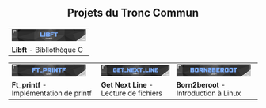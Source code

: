 <h2 align="center">Projets du Tronc Commun</h2>

<div align="center">
  <table>
    <tr>
      <td><a href="https://github.com/MatthieuGillieron/libft"><img src="images/libft.png" alt="Libft" width="150"></a></td>
    </tr>
    <tr>
      <td><strong>Libft</strong> - Bibliothèque C</td>
    </tr>
  </table>
  
  <table>
    <tr>
      <td><a href="https://github.com/MatthieuGillieron/ft_printf"><img src="images/ft_printf.png" alt="Ft_printf" width="150"></a></td>
      <td><a href="https://github.com/MatthieuGillieron/get_next_line"><img src="images/gnl.png" alt="Get Next Line" width="150"></a></td>
      <td><a href="https://github.com/MatthieuGillieron/born2beroot"><img src="images/b2r.png" alt="Born2beroot" width="150"></a></td>
    </tr>
    <tr>
      <td><strong>Ft_printf</strong> - Implémentation de printf</td>
      <td><strong>Get Next Line</strong> - Lecture de fichiers</td>
      <td><strong>Born2beroot</strong> - Introduction à Linux</td>
    </tr>
  </table>
</div>
